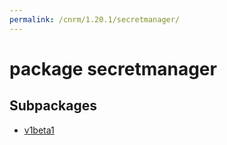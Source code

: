 ```yaml
---
permalink: /cnrm/1.20.1/secretmanager/
---
```


# package secretmanager



## Subpackages

* [v1beta1](secretmanager-v1beta1.md)